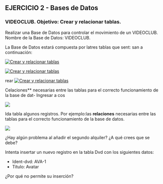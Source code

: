## EJERCICIO 2 - Bases de Datos

### VIDEOCLUB. Objetivo: Crear y relacionar tablas.

Realizar una Base de Datos para controlar el movimiento de un VIDEOCLUB. 
 Nombre de la Base de Datos: VIDEOCLUB.

La Base de Datos estará compuesta por latres tablas que sent: san a continuación:

[![Crear y relacionar tablas](https://pruebas.teformas.com/wp-content/uploads/2012/12/6.jpg)](http://pruebas.teformas.com/wp-content/uploads/2012/12/6.jpg)

  
  
  
[![Crear y relacionar tablas](https://pruebas.teformas.com/wp-content/uploads/2012/12/7.jpg)](http://pruebas.teformas.com/wp-content/uploads/2012/12/7.jpg)

rear [![Crear y relacionar tablas](https://pruebas.teformas.com/wp-content/uploads/2012/12/.jpg)](http://pruebas.teformas.com/wp-content/uploads/2012/12/.jpg)

Celaciones** necesarias entre las tablas para el correcto funcionamiento de la base de dat-   Ingresar a cos

[![](https://pruebas.teformas.com/wp-content/uploads/2012/12/.jpg)](http://pruebas.teformas.com/wp-content/uploads/2012/12/.jpg)

Ida tabla algunos registros. Por ejemplo:las **relaciones** necesarias entre las tablas para el correcto funcionamiento de la base de datos.

[![](https://pruebas.teformas.com/wp-content/uploads/2012/12/105.jpg)](http://pruebas.teformas.com/wp-content/uploads/2012/12/105.jpg)

¿Hay algún problema al añadir el segundo alquiler? ¿A qué crees que se debe?

Intenta insertar un nuevo registro en la tabla Dvd con los siguientes datos:

-   Ident-dvd: AVA-1
-   Título: Avatar

¿Por qué no permite su inserción?
<!--stackedit_data:
eyJoaXN0b3J5IjpbNTMwNDQ3NzQyLDE1OTI5MTI2NTBdfQ==
-->